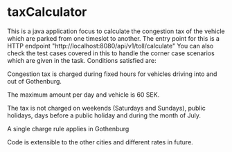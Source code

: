 # taxCalculator

This is a java application focus to calculate the congestion tax of the vehicle which are parked from one timeslot to another.
The entry point for this is a HTTP endpoint "http://localhost:8080/api/v1/toll/calculate"
You can also check the test cases covered in this to handle the corner case scenarios which are given in the task.
Conditions satisfied are:

Congestion tax is charged during fixed hours for vehicles driving into and out of Gothenburg.

The maximum amount per day and vehicle is 60 SEK.

The tax is not charged on weekends (Saturdays and Sundays), public holidays, days before a public holiday and during the month of July.

A single charge rule applies in Gothenburg

Code is extensible to the other cities and different rates in future.
